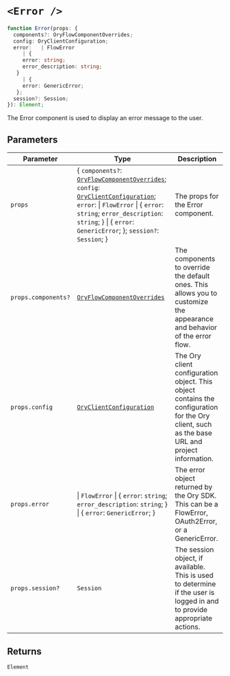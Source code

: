 # `<Error />`

```ts
function Error(props: {
  components?: OryFlowComponentOverrides;
  config: OryClientConfiguration;
  error:   | FlowError
     | {
     error: string;
     error_description: string;
   }
     | {
     error: GenericError;
   };
  session?: Session;
}): Element;
```

The Error component is used to display an error message to the user.

## Parameters

| Parameter | Type | Description |
| ------ | ------ | ------ |
| `props` | \{ `components?`: [`OryFlowComponentOverrides`](../../type-aliases/OryFlowComponentOverrides.md); `config`: [`OryClientConfiguration`](../../interfaces/OryClientConfiguration.md); `error`: \| `FlowError` \| \{ `error`: `string`; `error_description`: `string`; \} \| \{ `error`: `GenericError`; \}; `session?`: `Session`; \} | The props for the Error component. |
| `props.components?` | [`OryFlowComponentOverrides`](../../type-aliases/OryFlowComponentOverrides.md) | The components to override the default ones. This allows you to customize the appearance and behavior of the error flow. |
| `props.config` | [`OryClientConfiguration`](../../interfaces/OryClientConfiguration.md) | The Ory client configuration object. This object contains the configuration for the Ory client, such as the base URL and project information. |
| `props.error` | \| `FlowError` \| \{ `error`: `string`; `error_description`: `string`; \} \| \{ `error`: `GenericError`; \} | The error object returned by the Ory SDK. This can be a FlowError, OAuth2Error, or a GenericError. |
| `props.session?` | `Session` | The session object, if available. This is used to determine if the user is logged in and to provide appropriate actions. |

## Returns

`Element`
